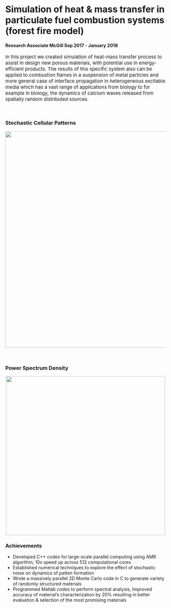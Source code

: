 # Simulation of heat & mass transfer in particulate fuel combustion systems (forest fire model)
#### Research Associate McGill Sep 2017 - January 2018

<p style="font-size:15px">
  In this project we created simulation of heat-mass transfer process to assist in design new porous materials, with potential use in energy-efficient products.
  The results of this specific system also can be applied to combustion flames in a suspension of metal particles and more general case of interface propagation in heterogeneous excitable media which has a vast range of applications from biology to  for example in biology, the dynamics of calcium waves released from spatially random distributed sources.
</p>  


<br clear="down"/>

### Stochastic Cellular Patterns
<p align="center">
<img src="/images/stock_combust_anim.gif" width="680px">
</p>

<br clear="down"/>

### Power Spectrum Density
<p align="center">
<img src="/images/psd.gif" widht="350px" height="500px">
</p>


### Achievements
<ul>
 <li>Developed C++ codes for large-scale parallel computing using AMR algorithm, 10x speed up    
      across 512 computational cores</li>
<!-- <li>Coded shell scripts & Python scripts to collect, interpret, and visualize more than 10TB of data</li> -->
<li> Established numerical techniques to explore the effect of stochastic noise on dynamics of patten formation</li>
<li> Wrote a massively parallel 2D Monte Carlo code in C to generate variety of randomly structured materials</li>   
<li> Programmed Matlab codes to perform spectral analysis, Improved accuracy of material’s characterization by 20% resulting in better evaluation & selection of the most promising materials</li>
